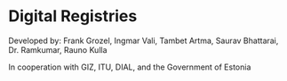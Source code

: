 # Digital Registries

Developed by: Frank Grozel, Ingmar Vali, Tambet Artma, Saurav Bhattarai, Dr. Ramkumar, Rauno Kulla&#x20;

In cooperation with GIZ, ITU, DIAL, and the Government of Estonia
